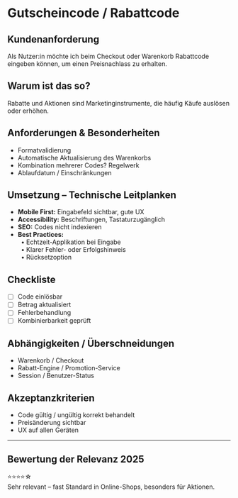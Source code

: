 # Gutscheincode / Rabattcode

## Kundenanforderung  
Als Nutzer:in möchte ich beim Checkout oder Warenkorb Rabattcode eingeben können, um einen Preisnachlass zu erhalten.

## Warum ist das so?  
Rabatte und Aktionen sind Marketinginstrumente, die häufig Käufe auslösen oder erhöhen.

## Anforderungen & Besonderheiten  
- Formatvalidierung  
- Automatische Aktualisierung des Warenkorbs  
- Kombination mehrerer Codes? Regelwerk  
- Ablaufdatum / Einschränkungen  

## Umsetzung – Technische Leitplanken  
- **Mobile First:** Eingabefeld sichtbar, gute UX  
- **Accessibility:** Beschriftungen, Tastaturzugänglich  
- **SEO:** Codes nicht indexieren  
- **Best Practices:**  
 • Echtzeit-Applikation bei Eingabe  
 • Klarer Fehler- oder Erfolgshinweis  
 • Rücksetzoption  

## Checkliste  
- [ ] Code einlösbar  
- [ ] Betrag aktualisiert  
- [ ] Fehlerbehandlung  
- [ ] Kombinierbarkeit geprüft  

## Abhängigkeiten / Überschneidungen  
- Warenkorb / Checkout  
- Rabatt-Engine / Promotion-Service  
- Session / Benutzer-Status  

## Akzeptanzkriterien  
- Code gültig / ungültig korrekt behandelt  
- Preisänderung sichtbar  
- UX auf allen Geräten  

---

## Bewertung der Relevanz 2025  
⭐⭐⭐⭐☆  
Sehr relevant – fast Standard in Online-Shops, besonders für Aktionen.  

